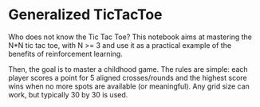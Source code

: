 # Generalized TicTacToe

Who does not know the Tic Tac Toe? This notebook aims at mastering the N*N tic tac toe, with N >= 3 and use it as a practical example of the benefits of reinforcement learning.

Then, the goal is to master a childhood game. The rules are simple: each player scores a point for 5 aligned crosses/rounds and the highest score wins when no more spots are available (or meaningful). Any grid size can work, but typically 30 by 30 is used.
